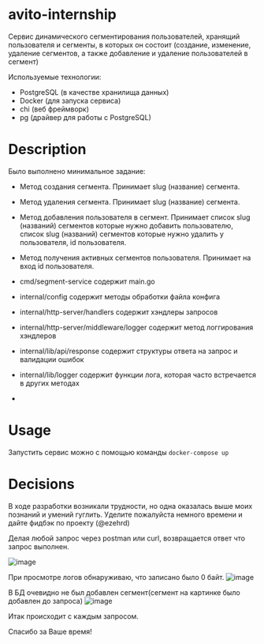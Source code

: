 # avito-internship

Сервис динамического сегментирования пользователей, хранящий пользователя и сегменты, в которых он состоит (создание, изменение, удаление сегментов, а также добавление и удаление пользователей в сегмент)

Используемые технологии:
- PostgreSQL (в качестве хранилища данных)
- Docker (для запуска сервиса)
- chi (веб фреймворк)
- pg (драйвер для работы с PostgreSQL)

# Description
Было выполнено минимальное задание:
- Метод создания сегмента. Принимает slug (название) сегмента.
- Метод удаления сегмента. Принимает slug (название) сегмента.
- Метод добавления пользователя в сегмент. Принимает список slug (названий) сегментов которые нужно добавить пользователю, список slug (названий) сегментов которые нужно удалить у пользователя, id пользователя.
- Метод получения активных сегментов пользователя. Принимает на вход id пользователя.

- cmd/segment-service содержит main.go
- internal/config содержит методы обработки файла конфига
- internal/http-server/handlers содержит хэндлеры запросов
- internal/http-server/middleware/logger содержит метод логгирования хэндлеров
- internal/lib/api/response содержит структуры ответа на запрос и валидации ошибок
- internal/lib/logger содержит функции лога, которая часто встречается в других методах
- 


# Usage

Запустить сервис можно с помощью команды `docker-compose up`

# Decisions <a name="decisions"></a>

В ходе разработки возникали трудности, но одна оказалась выше моих познаний и умений гуглить. Уделите пожалуйста немного времени и дайте фидбэк по проекту (@ezehrd)

Делая любой запрос через postman или curl, возвращается ответ что запрос выполнен. 

![image](https://github.com/dertovich/avito-internship/assets/86295099/53512237-ac5b-486c-bfa2-0fcf11d1fff6)

При просмотре логов обнаруживаю, что записано было 0 байт.
![image](https://github.com/dertovich/avito-internship/assets/86295099/4e80782a-8101-4571-ba82-796a421f72a0)

В БД очевидно не был добавлен сегмент(сегмент на картинке было добавлен до запроса)
![image](https://github.com/dertovich/avito-internship/assets/86295099/06e2ace1-f779-47ee-906e-7d800eed492d)

Итак происходит с каждым запросом. 

Спасибо за Ваше время!
